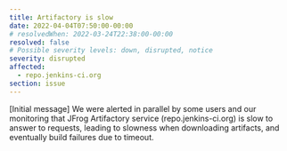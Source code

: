 ```yaml
---
title: Artifactory is slow
date: 2022-04-04T07:50:00-00:00
# resolvedWhen: 2022-03-24T22:38:00-00:00
resolved: false
# Possible severity levels: down, disrupted, notice
severity: disrupted
affected:
  - repo.jenkins-ci.org
section: issue
---
```


[Initial message]
We were alerted in parallel by some users and our monitoring that JFrog Artifactory service (repo.jenkins-ci.org) is slow to answer to requests, leading to slowness when downloading artifacts, and eventually build failures due to timeout.
